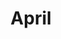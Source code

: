 ---
title: April
url: https://tssforu.bandcamp.com/album/april
image: https://f4.bcbits.com/img/a0106944874_16.jpg
releaseDate: 2020-4-29
---